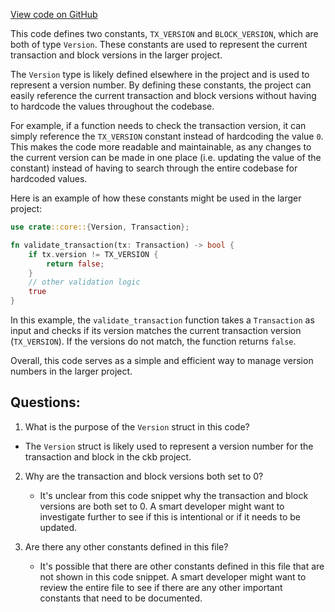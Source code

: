 [View code on GitHub](https://github.com/nervosnetwork/ckb/blob/develop/util/types/src/constants.rs)

This code defines two constants, `TX_VERSION` and `BLOCK_VERSION`, which are both of type `Version`. These constants are used to represent the current transaction and block versions in the larger project.

The `Version` type is likely defined elsewhere in the project and is used to represent a version number. By defining these constants, the project can easily reference the current transaction and block versions without having to hardcode the values throughout the codebase.

For example, if a function needs to check the transaction version, it can simply reference the `TX_VERSION` constant instead of hardcoding the value `0`. This makes the code more readable and maintainable, as any changes to the current version can be made in one place (i.e. updating the value of the constant) instead of having to search through the entire codebase for hardcoded values.

Here is an example of how these constants might be used in the larger project:

```rust
use crate::core::{Version, Transaction};

fn validate_transaction(tx: Transaction) -> bool {
    if tx.version != TX_VERSION {
        return false;
    }
    // other validation logic
    true
}
```

In this example, the `validate_transaction` function takes a `Transaction` as input and checks if its version matches the current transaction version (`TX_VERSION`). If the versions do not match, the function returns `false`.

Overall, this code serves as a simple and efficient way to manage version numbers in the larger project.
## Questions:
 1. What is the purpose of the `Version` struct in this code?
   - The `Version` struct is likely used to represent a version number for the transaction and block in the ckb project.

2. Why are the transaction and block versions both set to 0?
   - It's unclear from this code snippet why the transaction and block versions are both set to 0. A smart developer might want to investigate further to see if this is intentional or if it needs to be updated.

3. Are there any other constants defined in this file?
   - It's possible that there are other constants defined in this file that are not shown in this code snippet. A smart developer might want to review the entire file to see if there are any other important constants that need to be documented.
